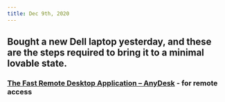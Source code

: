 ```yaml
---
title: Dec 9th, 2020
---
```


## Bought a new Dell laptop yesterday, and these are the steps required to bring it to a minimal lovable state.
### [The Fast Remote Desktop Application – AnyDesk](https://anydesk.com/en) - for remote access
###
